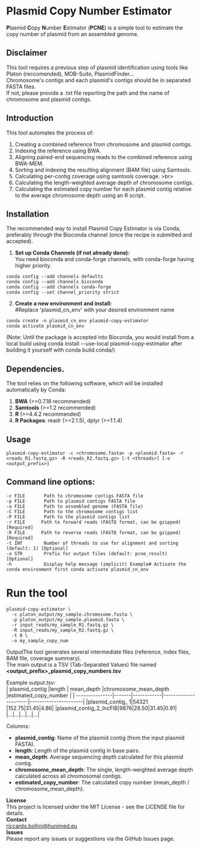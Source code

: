 # Plasmid Copy Number Estimator
**P**lasmid **C**opy **N**umber **E**stimator (**PCNE**) is a simple tool to estimate the copy number of plasmid from an assembled genome.
## Disclaimer
This tool requires a previous step of plasmid identification using tools like Platon (reccomended), MOB-Suite, PlasmidFinder... <br>
Chromosome's contigs and each plasmid's contigs should be in separated FASTA files. <br>
If not, please provide a .txt file reporting the path and the name of chromosome and plasmid contigs. <br>
## Introduction
This tool automates the process of:<br>
1) Creating a combined reference from chromosome and plasmid contigs.<br>
2) Indexing the reference using BWA.<br>
3) Aligning paired-end sequencing reads to the combined reference using BWA-MEM.<br>
4) Sorting and indexing the resulting alignment (BAM file) using Samtools.<br>
5) Calculating per-contig coverage using samtools coverage. >br>
6) Calculating the length-weighted average depth of chromosome contigs.<br>
7) Calculating the estimated copy number for each plasmid contig relative to the average chromosome depth using an R script.<br>
## Installation<br>
The recommended way to install Plasmid Copy Estimator is via Conda, preferably through the Bioconda channel (once the recipe is submitted and accepted).<br>
1) **Set up Conda Channels (if not already done):**<br>
You need bioconda and conda-forge channels, with conda-forge having higher priority.<br>
```
conda config --add channels defaults
conda config --add channels bioconda
conda config --add channels conda-forge
conda config --set channel_priority strict
```
2) **Create a new environment and install:**<br>
#Replace 'plasmid_cn_env' with your desired environment name<br>
```
conda create -n plasmid_cn_env plasmid-copy-estimator
conda activate plasmid_cn_env
```
(Note: Until the package is accepted into Bioconda, you would install from a local build using conda install --use-local plasmid-copy-estimator after building it yourself with conda build conda/)<br>
## Dependencies. <br>
The tool relies on the following software, which will be installed automatically by Conda:<br>
1) **BWA** (>=0.7.18 recommended)<br>
2) **Samtools** (>=1.2 recommended)<br>
3) **R** (>=4.4.2 recommended)<br>
4) **R Packages**: readr (>=2.1.5), dplyr (>=1.1.4)<br>
## Usage<br>
```
plasmid-copy-estimator -c <chromosome.fasta> -p <plasmid.fasta> -r <reads_R1.fastq.gz> -R <reads_R2.fastq.gz> [-t <threads>] [-o <output_prefix>]
```
## Command line options: <br>
```
-c FILE       Path to chromosome contigs FASTA file 
-p FILE       Path to plasmid contigs FASTA file
-a FILE       Path to assembled genome (FASTA file)
-C FILE       Path to the chromosome contigs list
-P FILE       Path to the plasmid contigs list
-r FILE      Path to forward reads (FASTQ format, can be gzipped) [Required] 
-R FILE      Path to reverse reads (FASTQ format, can be gzipped) [Required] 
-t INT        Number of threads to use for alignment and sorting (default: 1) [Optional] 
-o STR        Prefix for output files (default: pcne_result) [Optional] 
-h            Display help message (implicit) Example# Activate the conda environment first conda activate plasmid_cn_env
```

# Run the tool
```
plasmid-copy-estimator \ 
  -c platon_output/my_sample.chromosome.fasta \ 
  -p platon_output/my_sample.plasmid.fasta \ 
  -r input_reads/my_sample_R1.fastq.gz \ 
  -R input_reads/my_sample_R2.fastq.gz \ 
  -t 8 \ 
  -o my_sample_copy_num
```
OutputThe tool generates several intermediate files (reference, index files, BAM file, coverage summary). <br>
The main output is a TSV (Tab-Separated Values) file named **<output_prefix>_plasmid_copy_numbers.tsv**

Example output.tsv: <br>
| plasmid_contig |length | mean_depth |chromosome_mean_depth |estimated_copy_number |
| ---------------|-------|------------|----------------------|----------------------|
|plasmid_contig_ 1|54321 |152.75|31.45|4.86|
|plasmid_contig_2_IncFIB|9876|28.50|31.45|0.91|
|...|...|...|...|...| 

Columns: <br>
* **plasmid_contig**: Name of the plasmid contig (from the input plasmid FASTA).<br>
* **length**: Length of the plasmid contig in base pairs.<br>
* **mean_depth**: Average sequencing depth calculated for this plasmid contig.<br>
* **chromosome_mean_depth**: The single, length-weighted average depth calculated across all chromosomal contigs.<br>
* **estimated_copy_number**: The calculated copy number (mean_depth / chromosome_mean_depth).<br>

**License**<br>
This project is licensed under the MIT License - see the LICENSE file for details.<br>
**Contact** <br>
riccardo.bollini@hunimed.eu <br>
**Issues**<br>
Please report any issues or suggestions via the GitHub Issues page.<br>
